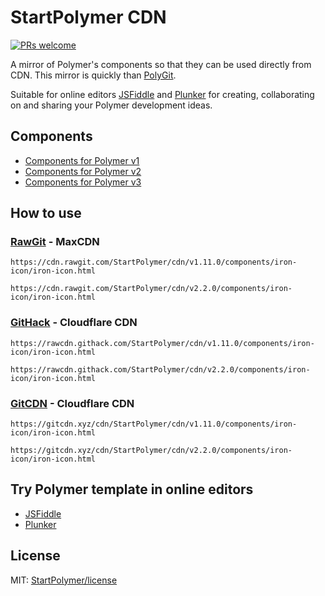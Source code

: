 # StartPolymer CDN

[![PRs welcome](https://img.shields.io/badge/PRs-welcome-brightgreen.svg)](https://help.github.com/articles/about-pull-requests/)

A mirror of Polymer's components so that they can be used directly from CDN. This mirror is quickly than [PolyGit](https://polygit.org).

Suitable for online editors [JSFiddle](https://jsfiddle.net/StartPolymer/ww8hg0dp/) and
[Plunker](https://next.plnkr.co/edit/UFCR5v?p=preview) for creating, collaborating on and sharing your Polymer development ideas.

## Components

- [Components for Polymer v1](https://github.com/StartPolymer/cdn/tree/v1)
- [Components for Polymer v2](https://github.com/StartPolymer/cdn/tree/v2)
- [Components for Polymer v3](https://github.com/StartPolymer/cdn/tree/v3)

## How to use

### [RawGit](https://rawgit.com) - MaxCDN

```
https://cdn.rawgit.com/StartPolymer/cdn/v1.11.0/components/iron-icon/iron-icon.html
```

```
https://cdn.rawgit.com/StartPolymer/cdn/v2.2.0/components/iron-icon/iron-icon.html
```

### [GitHack](https://raw.githack.com) - Cloudflare CDN

```
https://rawcdn.githack.com/StartPolymer/cdn/v1.11.0/components/iron-icon/iron-icon.html
```

```
https://rawcdn.githack.com/StartPolymer/cdn/v2.2.0/components/iron-icon/iron-icon.html
```

### [GitCDN](https://gitcdn.xyz) - Cloudflare CDN

```
https://gitcdn.xyz/cdn/StartPolymer/cdn/v1.11.0/components/iron-icon/iron-icon.html
```

```
https://gitcdn.xyz/cdn/StartPolymer/cdn/v2.2.0/components/iron-icon/iron-icon.html
```

## Try Polymer template in online editors

- [JSFiddle](https://jsfiddle.net/StartPolymer/ww8hg0dp/)
- [Plunker](https://next.plnkr.co/edit/UFCR5v?p=preview)

## License

MIT: [StartPolymer/license](https://github.com/StartPolymer/license)
